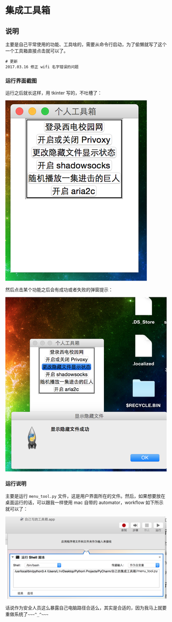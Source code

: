 # 集成工具箱

## 说明

主要是自己平常使用的功能、工具啥的，需要从命令行启动，为了偷懒就写了这个一个工具箱直接点击就可以了。

```shell
# 更新
2017.03.16 修正 wifi 名字错误的问题
```

### 运行界面截图

运行之后就长这样，用 tkinter 写的，不吐槽了：

![运行界面截图](https://github.com/L1nwatch/Mac-Python-3.X/blob/master/%E8%87%AA%E5%B7%B1%E7%9A%84%E9%9B%86%E6%88%90%E5%B7%A5%E5%85%B7%E7%AE%B1/%E5%B7%A5%E5%85%B7%E7%AE%B1%E7%95%8C%E9%9D%A2.png?raw=true)

然后点击某个功能之后会有成功或者失败的弹窗提示：

![弹窗提示运行结果](https://github.com/L1nwatch/Mac-Python-3.X/blob/master/%E8%87%AA%E5%B7%B1%E7%9A%84%E9%9B%86%E6%88%90%E5%B7%A5%E5%85%B7%E7%AE%B1/%E5%B7%A5%E5%85%B7%E7%AE%B1%E4%BD%BF%E7%94%A8.png?raw=true)

### 运行说明

主要是运行 `menu_tool.py` 文件，这是用户界面所在的文件。然后，如果想要放在桌面运行的话，可以跟我一样使用 mac 自带的 automator，workflow 如下所示就可以了：

![automator_workflow](https://github.com/L1nwatch/Mac-Python-3.X/blob/master/%E8%87%AA%E5%B7%B1%E7%9A%84%E9%9B%86%E6%88%90%E5%B7%A5%E5%85%B7%E7%AE%B1/work_flow.png?raw=true)

话说作为安全人员这么暴露自己电脑路径合适么，其实是合适的，因为我马上就要重做系统了`~~~^_^~~~`